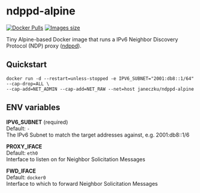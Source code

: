 # ndppd-alpine

[![Docker Pulls](https://img.shields.io/docker/pulls/janeczku/ndppd-alpine.svg?maxAge=8600)][hub]
[![Images size](https://images.microbadger.com/badges/image/janeczku/ndppd-alpine.svg)][microbadges]

[hub]: https://hub.docker.com/r/janeczku/ndppd-alpine/
[microbadges]: https://microbadger.com/images/janeczku/ndppd-alpine

Tiny Alpine-based Docker image that runs a IPv6 Neighbor Discovery Protocol (NDP) proxy ([ndppd](https://github.com/DanielAdolfsson/ndppd)).

## Quickstart

    docker run -d --restart=unless-stopped -e IPV6_SUBNET="2001:db8::1/64" --cap-drop=ALL \
    --cap-add=NET_ADMIN --cap-add=NET_RAW --net=host janeczku/ndppd-alpine

## ENV variables

**IPV6_SUBNET** (required)   
Default: `-`  
The IPv6 Subnet to match the target addresses against, e.g. 2001:db8::1/6

**PROXY_IFACE**  
Default: `eth0`  
Interface to listen on for Neighbor Solicitation Messages

**FWD_IFACE**  
Default: `docker0`  
Interface to which to forward Neighbor Solicitation Messages
